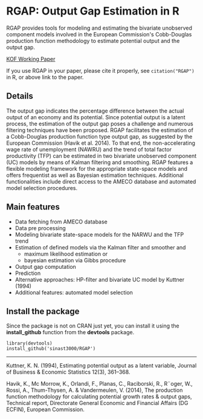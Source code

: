 # RGAP: Output Gap Estimation in R

RGAP provides tools for modeling and estimating the bivariate unobserved component models involved in the European Commission's Cobb-Douglas production function methodology to estimate potential output and the output gap.

[KOF Working Paper](http://hdl.handle.net/20.500.11850/552089)

If you use RGAP in your paper, please cite it properly, see `citation("RGAP")` in R, or above link to the paper.

## Details

The output gap indicates the percentage difference between the actual output of an economy and its potential. Since potential output is a latent process, the estimation of the output gap poses a challenge and numerous filtering techniques have been proposed. RGAP facilitates the estimation of a Cobb-Douglas production function type output gap, as suggested by the European Commission (Havik et al. 2014). To that end, the non-accelerating wage rate of unemployment (NAWRU) and the trend of total factor productivity (TFP) can be estimated in two bivariate unobserved component (UC) models by means of Kalman filtering and smoothing. RGAP features a flexible modeling framework for the appropriate state-space models and offers frequentist as well as Bayesian estimation techniques. Additional functionalities include direct access to the AMECO database and automated model selection procedures.

## Main features

- Data fetching from AMECO database
- Data pre processing
- Modeling bivariate state-space models for the NARWU and the TFP trend
- Estimation of defined models via the Kalman filter and smoother and
  - maximum likelihood estimation or
  - bayesian estimation via Gibbs procedure
- Output gap computation
- Prediction
- Alternative approaches: HP-filter and bivariate UC model by Kuttner (1994)
- Additional features: automated model selection

## Install the package
Since the package is not on CRAN just yet, you can install it using the **install_github** function from the **devtools** package.
``` 
library(devtools)
install_github('sinast3000/RGAP')
```

***

Kuttner, K. N. (1994), Estimating potential output as a latent variable, Journal of Business & Economic Statistics 12(3), 361–368.

Havik, K., Mc Morrow, K., Orlandi, F., Planas, C., Raciborski, R., R¨oger, W., Rossi, A., Thum-Thysen, A. & Vandermeulen, V. (2014), The production function methodology for calculating potential growth rates & output gaps, Technical report, Directorate
General Economic and Financial Affairs (DG ECFIN), European Commission.


